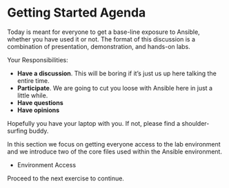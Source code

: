 # Getting Started Agenda

Today is meant for everyone to get a base-line exposure to Ansible, whether you have used it or 
not. The format of this discussion is a combination of presentation, demonstration, and 
hands-on labs.

Your Responsibilities:
 
- **Have a discussion**. This will be boring if it’s just us up here talking the entire time.
- **Participate**. We are going to cut you loose with Ansible here in just a little while. 
- **Have questions**
- **Have opinions**
  
Hopefully you have your laptop with you. If not, please find a shoulder-surfing buddy.

In this section we focus on getting everyone access to the lab environment and we introduce
two of the core files used within the Ansible environment.

 - Environment Access

Proceed to the next exercise to continue.


